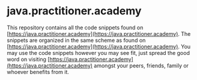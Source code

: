 # java.practitioner.academy
This repository contains all the code snippets found on [https://java.practitioner.academy](https://java.practitioner.academy).
The snippets are organized in the same scheme as found on [https://java.practitioner.academy](https://java.practitioner.academy).
You may use the code snippets however you may see fit, just spread the good word on visiting [https://java.practitioner.academy](https://java.practitioner.academy) amongst your peers, friends, family or whoever benefits from it.
